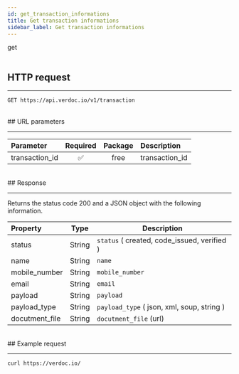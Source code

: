 ```yaml
---
id: get_transaction_informations
title: Get transaction informations
sidebar_label: Get transaction informations
---
```


<span class="badges get">get</span>
<br/>
<br/>

## HTTP request

---

```bash
GET https://api.verdoc.io/v1/transaction
```

<br/>
## URL parameters

---

| Parameter      | Required | Package | Description    |
| :------------- | :------: | :-----: | :------------- |
| transaction_id |    ✅     |  free   | transaction_id |

<br/>
## Response

---

Returns the status code 200 and a JSON object with the following information.

| Property       |  Type  | Description                                 |
| :------------- | :----: | ------------------------------------------- |
| status         | String | `status` ( created, code_issued, verified ) |
| name           | String | `name`                                      |
| mobile_number  | String | `mobile_number`                             |
| email          | String | `email`                                     |
| payload        | String | `payload`                                   |
| payload_type   | String | `payload_type` ( json, xml, soup, string )  |
| docutment_file | String | `docutment_file` (url)                      |

<br/>
## Example request

---

```bash
curl https://verdoc.io/
```

